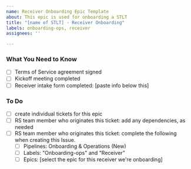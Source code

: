 ```yaml
---
name: Receiver Onboarding Epic Template
about: This epic is used for onboarding a STLT
title: "[name of STLT] - Receiver Onboarding"
labels: onboarding-ops, receiver
assignees: ''

---
```


### What You Need to Know 

- [ ] Terms of Service agreement signed 
- [ ] Kickoff meeting completed 
- [ ] Receiver intake form completed: [paste info below this] 

### To Do 

- [ ] create individual tickets for this epic 
- [ ] RS team member who originates this ticket: add any dependencies, as needed
- [ ] RS team member who originates this ticket: complete the following when creating this Issue. 
     - [ ] Pipelines: Onboarding & Operations (New) 
     - [ ] Labels: "Onboarding-ops" and "Receiver" 
     - [ ] Epics: [select the epic for this receiver we're onboarding]
